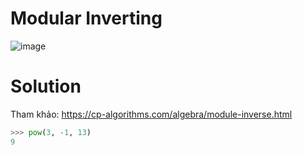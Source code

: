 # Modular Inverting
![image](https://github.com/ashine92/CryptoHack/assets/62413378/84fe5c56-534e-4aa3-b21a-56e062f54b85)

# Solution

Tham khảo: https://cp-algorithms.com/algebra/module-inverse.html

```python
>>> pow(3, -1, 13)
9
```
